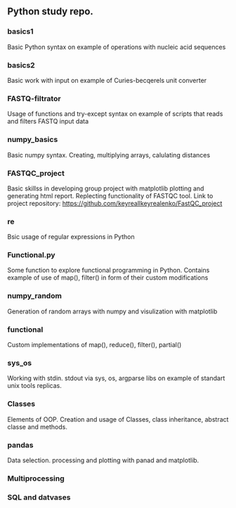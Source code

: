 ## Python study repo.

### basics1 
Basic Python syntax on example of operations with nucleic acid sequences

### basics2 
Basic work with input on example of Curies-becqerels unit converter

### FASTQ-filtrator 
Usage of functions and try-except syntax on example of scripts that reads and filters FASTQ input data

### numpy_basics 
Basic numpy syntax. Creating, multiplying arrays, calulating distances

### FASTQC_project 
Basic skillss in  developing group project with matplotlib plotting and generating html report. Replecting functionality of FASTQC tool.
Link to project repository:
https://github.com/keyreallkeyrealenko/FastQC_project

### re
Bsic usage of regular expressions in Python


### Functional.py
Some function to explore functional programming in Python.
Contains example of use of map(), filter() in form of their custom modifications


### numpy_random
Generation of random arrays with numpy and visulization with matplotlib


### functional
Custom implementations of map(), reduce(), filter(), partial()


### sys_os
Working with stdin. stdout via sys, os, argparse libs on example of standart unix tools replicas.


### Classes
Elements of OOP. Creation and usage of Classes, class inheritance, abstract classe and methods.


### pandas
Data selection. processing and plotting with panad and matplotlib.



### Multiprocessing


### SQL and datvases
